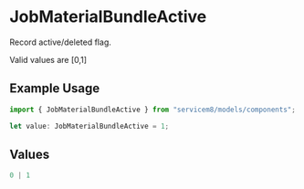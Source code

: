 # JobMaterialBundleActive

Record active/deleted flag. 

Valid values are [0,1]

## Example Usage

```typescript
import { JobMaterialBundleActive } from "servicem8/models/components";

let value: JobMaterialBundleActive = 1;
```

## Values

```typescript
0 | 1
```